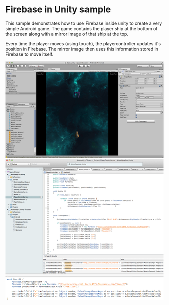 Firebase in Unity sample
==========================

This sample demonstrates how to use Firebase inside unity to create a very simple Android game.
The game contains the player ship at the bottom of the screen along with a mirror image of that ship at the top.

Every time the player moves (using touch), the playercontroller updates it's position in Firebase.
The mirror image then uses this information stored in Firebase to move itself.

![Unity](/doc/img/unity.png)
![Mono1](/doc/img/mono1.png)
![Mono2](/doc/img/mono2.png)
